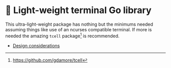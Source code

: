# 🌳 Light-weight terminal Go library

This ultra-light-weight package has nothing but the minimums needed assuming things like use of an ncurses compatible terminal. If more is needed the amazing `tcell` package[^1] is recommended.

* [Design considerations](../3)

[^1]: <https://github.com/gdamore/tcell>
